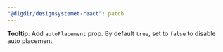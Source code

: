 ```yaml
---
"@digdir/designsystemet-react": patch
---
```


**Tooltip**: Add `autoPlacement` prop. By default `true`, set to `false` to disable auto placement
